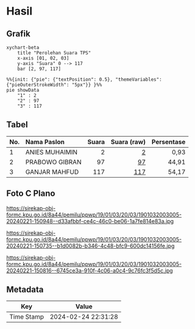 # Hasil

## Grafik

```mermaid
xychart-beta
    title "Perolehan Suara TPS"
    x-axis [01, 02, 03]
    y-axis "Suara" 0 --> 117
    bar [2, 97, 117]
```

```mermaid
%%{init: {"pie": {"textPosition": 0.5}, "themeVariables": {"pieOuterStrokeWidth": "5px"}} }%%
pie showData
    "1" : 2
    "2" : 97
    "3" : 117
```

## Tabel

| No. | Nama Paslon    | Suara | Suara (raw) | Persentase |
|:--- |:-------------- | -----:| -----------:| ----------:|
| 1   | ANIES MUHAIMIN | 2     | [2][p-1]    | 0,93       |
| 2   | PRABOWO GIBRAN | 97    | [97][p-2]   | 44,91      |
| 3   | GANJAR MAHFUD  | 117   | [117][p-3]  | 54,17      |


[p-1]: https://github.com/gigit-pemilu/pemilu-2024-19-kepulauan-bangka-belitung/blob/main/pilpres/hitung-suara/sub/19-kepulauan-bangka-belitung/sub/01-bangka/sub/03-merawang/sub/2003-riding-panjang/sub/005-tps/sub/paslon-1.txt
[p-2]: https://github.com/gigit-pemilu/pemilu-2024-19-kepulauan-bangka-belitung/blob/main/pilpres/hitung-suara/sub/19-kepulauan-bangka-belitung/sub/01-bangka/sub/03-merawang/sub/2003-riding-panjang/sub/005-tps/sub/paslon-2.txt
[p-3]: https://github.com/gigit-pemilu/pemilu-2024-19-kepulauan-bangka-belitung/blob/main/pilpres/hitung-suara/sub/19-kepulauan-bangka-belitung/sub/01-bangka/sub/03-merawang/sub/2003-riding-panjang/sub/005-tps/sub/paslon-3.txt

## Foto C Plano

https://sirekap-obj-formc.kpu.go.id/8a44/pemilu/ppwp/19/01/03/20/03/1901032003005-20240221-150948--d33afbbf-ce4c-46c0-be06-1a7fe814e83a.jpg

https://sirekap-obj-formc.kpu.go.id/8a44/pemilu/ppwp/19/01/03/20/03/1901032003005-20240221-150735--b1d0082b-b346-4c48-bfc9-600dc14156fe.jpg

https://sirekap-obj-formc.kpu.go.id/8a44/pemilu/ppwp/19/01/03/20/03/1901032003005-20240221-150816--6745ce3a-910f-4c06-a0c4-9c76fc3f5d5c.jpg


## Metadata

| Key        | Value               |
| ---------- | ------------------- |
| Time Stamp | 2024-02-24 22:31:28 |



